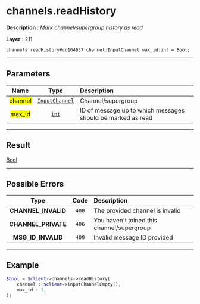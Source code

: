 # channels.readHistory

**Description** : *Mark channel/supergroup history as read*

**Layer** : 211

```tl
channels.readHistory#cc104937 channel:InputChannel max_id:int = Bool;
```

---

## Parameters

| Name | Type | Description |
| :---: | :---: | :--- |
| <mark>channel</mark> | [`InputChannel`](type/InputChannel) | Channel/supergroup |
| <mark>max_id</mark> | [`int`](type/int) | ID of message up to which messages should be marked as read |

---

## Result

[Bool](type/Bool)

---

## Possible Errors

| Type | Code | Description |
| :---: | :---: | :--- |
| **CHANNEL_INVALID** | `400` | The provided channel is invalid |
| **CHANNEL_PRIVATE** | `406` | You haven't joined this channel/supergroup |
| **MSG_ID_INVALID** | `400` | Invalid message ID provided |

---

## Example

```php
$bool = $client->channels->readHistory(
	channel : $client->inputChannelEmpty(),
	max_id : 1,
);
```